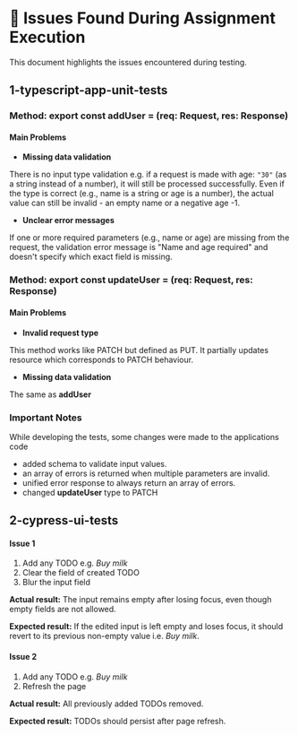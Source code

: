 # 🧪 Issues Found During Assignment Execution

This document highlights the issues encountered during testing.

## 1-typescript-app-unit-tests

### Method: export const addUser = (req: Request, res: Response) 

#### Main Problems

- **Missing data validation**

There is no input type validation e.g. if a request is made with age: `"30"` (as a string instead of a number), it will still be processed successfully. 
Even if the type is correct (e.g., name is a string or age is a number), the actual value can still be invalid -  an empty name or a negative age -1.

- **Unclear error messages**

If one or more required parameters (e.g., name or age) are missing from the request, the validation error message is "Name and age required" and doesn't specify which exact field is missing.

### Method: export const updateUser = (req: Request, res: Response)

#### Main Problems

- **Invalid request type**

This method works like PATCH but defined as PUT. It partially updates resource which corresponds to PATCH behaviour.

- **Missing data validation**

The same as **addUser**


### Important Notes

While developing the tests, some changes were made to the applications code

- added schema to validate input values.
- an array of errors is returned when multiple parameters are invalid.
- unified error response to always return an array of errors.
- changed **updateUser** type to PATCH

## 2-cypress-ui-tests

#### Issue 1
1. Add any TODO e.g. *Buy milk*
2. Clear the field of created TODO
3. Blur the input field

**Actual result:** The input remains empty after losing focus, even though empty fields are not allowed.

**Expected result:** If the edited input is left empty and loses focus, it should revert to its previous non-empty value i.e. *Buy milk*.

#### Issue 2
1.  Add any TODO e.g. *Buy milk*
2. Refresh the page

**Actual result:** All previously added TODOs removed.

**Expected result:** TODOs should persist after page refresh.